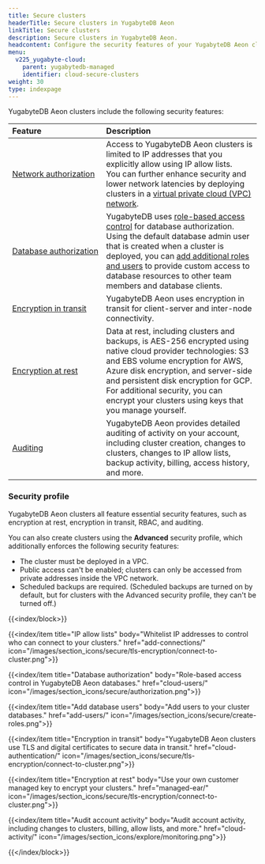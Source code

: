 ```yaml
---
title: Secure clusters
headerTitle: Secure clusters in YugabyteDB Aeon
linkTitle: Secure clusters
description: Secure clusters in YugabyteDB Aeon.
headcontent: Configure the security features of your YugabyteDB Aeon clusters
menu:
  v225_yugabyte-cloud:
    parent: yugabytedb-managed
    identifier: cloud-secure-clusters
weight: 30
type: indexpage
---
```


YugabyteDB Aeon clusters include the following security features:

| Feature | Description |
| :--- | :--- |
| [Network authorization](add-connections/) | Access to YugabyteDB Aeon clusters is limited to IP addresses that you explicitly allow using IP allow lists.<br>You can further enhance security and lower network latencies by deploying clusters in a [virtual private cloud (VPC) network](../cloud-basics/cloud-vpcs/). |
| [Database&nbsp;authorization](cloud-users/) | YugabyteDB uses [role-based access control](cloud-users/) for database authorization. Using the default database admin user that is created when a cluster is deployed, you can [add additional roles and users](add-users/) to provide custom access to database resources to other team members and database clients. |
| [Encryption in transit](cloud-authentication/) | YugabyteDB Aeon uses encryption in transit for client-server and inter-node connectivity. |
| [Encryption at rest](managed-ear/) | Data at rest, including clusters and backups, is AES-256 encrypted using native cloud provider technologies: S3 and EBS volume encryption for AWS, Azure disk encryption, and server-side and persistent disk encryption for GCP. For additional security, you can encrypt your clusters using keys that you manage yourself. |
| [Auditing](cloud-activity/) | YugabyteDB Aeon provides detailed auditing of activity on your account, including cluster creation, changes to clusters, changes to IP allow lists, backup activity, billing, access history, and more. |

### Security profile

YugabyteDB Aeon clusters all feature essential security features, such as encryption at rest, encryption in transit, RBAC, and auditing.

You can also create clusters using the **Advanced** security profile, which additionally enforces the following security features:

- The cluster must be deployed in a VPC.
- Public access can't be enabled; clusters can only be accessed from private addresses inside the VPC network.
- Scheduled backups are required. (Scheduled backups are turned on by default, but for clusters with the Advanced security profile, they can't be turned off.)

{{<index/block>}}

  {{<index/item
    title="IP allow lists"
    body="Whitelist IP addresses to control who can connect to your clusters."
    href="add-connections/"
    icon="/images/section_icons/secure/tls-encryption/connect-to-cluster.png">}}

  {{<index/item
    title="Database authorization"
    body="Role-based access control in YugabyteDB Aeon databases."
    href="cloud-users/"
    icon="/images/section_icons/secure/authorization.png">}}

  {{<index/item
    title="Add database users"
    body="Add users to your cluster databases."
    href="add-users/"
    icon="/images/section_icons/secure/create-roles.png">}}

  {{<index/item
    title="Encryption in transit"
    body="YugabyteDB Aeon clusters use TLS and digital certificates to secure data in transit."
    href="cloud-authentication/"
    icon="/images/section_icons/secure/tls-encryption/connect-to-cluster.png">}}

  {{<index/item
    title="Encryption at rest"
    body="Use your own customer managed key to encrypt your clusters."
    href="managed-ear/"
    icon="/images/section_icons/secure/tls-encryption/connect-to-cluster.png">}}

  {{<index/item
    title="Audit account activity"
    body="Audit account activity, including changes to clusters, billing, allow lists, and more."
    href="cloud-activity/"
    icon="/images/section_icons/explore/monitoring.png">}}

{{</index/block>}}
